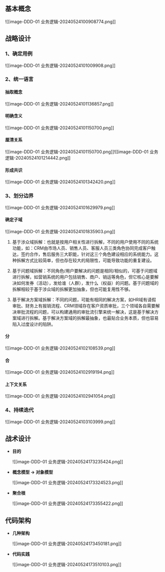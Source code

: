 
## 基本概念


![[image-DDD-01 业务逻辑-20240524100908774.png]]


## 战略设计

### 1、确定用例

![[image-DDD-01 业务逻辑-20240524101009908.png]]


###  2、统一语言 
#### 抽取概念

![[image-DDD-01 业务逻辑-20240524101136857.png]]

#### 明确含义

![[image-DDD-01 业务逻辑-20240524101150700.png]]

#### 厘清关系

![[image-DDD-01 业务逻辑-20240524101150700.png]]![[image-DDD-01 业务逻辑-20240524101214442.png]]


####  形成共识

![[image-DDD-01 业务逻辑-20240524101342420.png]]


###  3、划分边界

![[image-DDD-01 业务逻辑-20240524101629979.png]]


#### 确定子域

![[image-DDD-01 业务逻辑-20240524101835903.png]]

1. 基于涉众域拆解：也就是按用户相关性进行拆解，不同的用户使用不同的系统功能，如：CRM由市场人员、销售人员、客服人员三类角色协同完成客户触达，签约合作，售后服务三大职能，针对这三个角色建设相应的系统能力。这种拆解方式比较简单，但也存在较大的局限性，可能导致功能的重复建设。

2. 基于问题域拆解：不同角色/用户要解决的问题是相同/相似的，可基于问题域进行拆解，如营销系统的用户包括销售、商户、销运等角色，但它核心是要解决如何发券（活动），发给谁（人群），发什么（权益）的问题。基于问题域的拆解相较于基于涉众域的拆解更加抽象，但也可能复用性不够。

3. 基于解决方案域拆解：不同的问题，可能有相同的解决方案，如HR域有请假审批、财务上有报销流程、CRM领域存在客户资质审批，三个领域各自需要解决审批流程的问题，可以构建通用的审批流引擎来统一解决，这是基于解决方案域进行拆解。基于解决方案域的拆解最抽象，也最贴合业务本质，但也容易陷入过度设计的陷阱。


#### 分

![[image-DDD-01 业务逻辑-20240524102108539.png]]


#### 合

![[image-DDD-01 业务逻辑-20240524102919194.png]]


#### 上下文关系

![[image-DDD-01 业务逻辑-20240524102941054.png]]


### 4、持续迭代

![[image-DDD-01 业务逻辑-20240524103103999.png]]


## 战术设计

- **目的**

	![[image-DDD-01 业务逻辑-20240524173235424.png]]


- **概念模型 -> 对象模型**

	![[image-DDD-01 业务逻辑-20240524173324523.png]]


- **聚合根**

	![[image-DDD-01 业务逻辑-20240524173355422.png]]

 
## 代码架构

- **几种架构**

	![[image-DDD-01 业务逻辑-20240524173450181.png]]


- **代码实践**

	![[image-DDD-01 业务逻辑-20240524173510103.png]]





